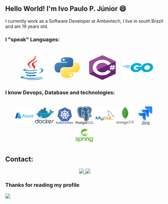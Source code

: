 ## Hello World! I'm Ivo Paulo P. Júnior 😄 

I currently work as a Software Developer at Ambevtech, 
I live in south Brazil and am 19 years old.

    
### I "speak" Languages:
<div align="center" style="display: inline_block"><br>
  <img alt="Java" style="vertical-align:top; margin:6px 4px" height="80" width="100" src="https://raw.githubusercontent.com/devicons/devicon/master/icons/java/java-original.svg"/>
  <img alt="Python" style="vertical-align:top; margin:6px 4px" height="80" width="100" src="https://raw.githubusercontent.com/devicons/devicon/master/icons/python/python-original.svg">
  <img alt="Csharp" style="vertical-align:top; margin:6px 4px" height="80" width="100" src="https://raw.githubusercontent.com/devicons/devicon/master/icons/csharp/csharp-original.svg">
  <img alt="Golang" style="vertical-align:top; margin:6px 4px" height="80" width="100" src="https://raw.githubusercontent.com/devicons/devicon/master/icons/go/go-original-wordmark.svg"/>
</div>
  
### I know Devops, Database and technologies: 
<div align="center" style="display: inline_block"><br>
  <img width="center" alt="azure" height="60" width="90" src="https://raw.githubusercontent.com/devicons/devicon/master/icons/azure/azure-original-wordmark.svg"/>
  <img width="center" alt="docker" height="60" width="90" src="https://raw.githubusercontent.com/devicons/devicon/master/icons/docker/docker-original-wordmark.svg"/>
  <img width="center" alt="kubernetes" height="60" width="90" src="https://raw.githubusercontent.com/devicons/devicon/master/icons/kubernetes/kubernetes-plain-wordmark.svg"/>
  <img width="center" alt="postgresql" height="60" width="90" src="https://raw.githubusercontent.com/devicons/devicon/master/icons/postgresql/postgresql-original-wordmark.svg"/>
  <img width="center" alt="mysql" height="60" width="90" src="https://raw.githubusercontent.com/devicons/devicon/master/icons/mysql/mysql-original-wordmark.svg"/>
  <img width="center" alt="mongoDb" height="60" width="90" src="https://raw.githubusercontent.com/devicons/devicon/master/icons/mongodb/mongodb-original-wordmark.svg"/>
  <img width="center" alt="jira" height="60" width="90" src="https://raw.githubusercontent.com/devicons/devicon/master/icons/jira/jira-original-wordmark.svg"/>
  <img width="center" alt="spring" height="60" width="90" src="https://raw.githubusercontent.com/devicons/devicon/master/icons/spring/spring-original-wordmark.svg"/>
</div>
 
## Contact:
<div align="center">
  <a href = "mailto:ivopaulo.puehler@gmail.com"><img src="https://img.shields.io/badge/-Gmail-%23333?style=for-the-badge&logo=gmail&logoColor=white" target="_blank">
  </a>
  <a href="https://www.linkedin.com/in/ivo-paulo/" target="_blank"><img src="https://img.shields.io/badge/-LinkedIn-%230077B5?style=for-the-badge&logo=linkedin&logoColor=white" target="_blank">
  </a> 
</div>
  
 ### Thanks for reading my profile
  <a href="https://github.com/antonkomarev/github-profile-views-counter">
    <img src="https://komarev.com/ghpvc/?username=ivo-loop&style=for-the-badge">
</a>
